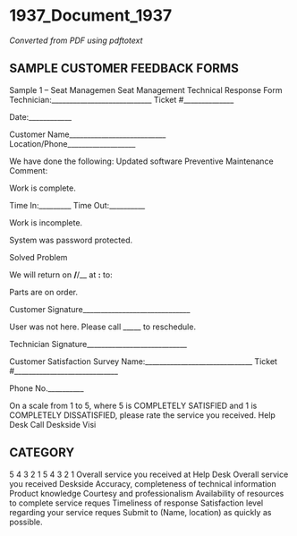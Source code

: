 # 1937_Document_1937

_Converted from PDF using pdftotext_

## SAMPLE CUSTOMER FEEDBACK FORMS
Sample 1 – Seat Managemen
Seat Management Technical Response Form
Technician:____________________________
Ticket #______________

Date:____________

Customer Name___________________________ Location/Phone___________________

We have done the following:
Updated software
Preventive Maintenance
Comment:

Work is complete.

Time In:_________ Time Out:__________

Work is incomplete.

System was password protected.

Solved Problem

We will return on __/__/__ at __:__ to:

Parts are on order.

Customer Signature______________________________

User was not here. Please call _____ to
reschedule.

Technician Signature____________________________

Customer Satisfaction Survey
Name:______________________________
Ticket #_____________________________

Phone No.__________

On a scale from 1 to 5, where 5 is COMPLETELY SATISFIED and 1 is COMPLETELY
DISSATISFIED, please rate the service you received.
Help Desk Call
Deskside Visi
## CATEGORY
5 4 3 2 1 5 4 3 2 1
Overall service you received at Help Desk
Overall service you received Deskside
Accuracy, completeness of technical information
Product knowledge
Courtesy and professionalism
Availability of resources to complete service reques
Timeliness of response
Satisfaction level regarding your service reques
Submit to (Name, location) as quickly as possible.

